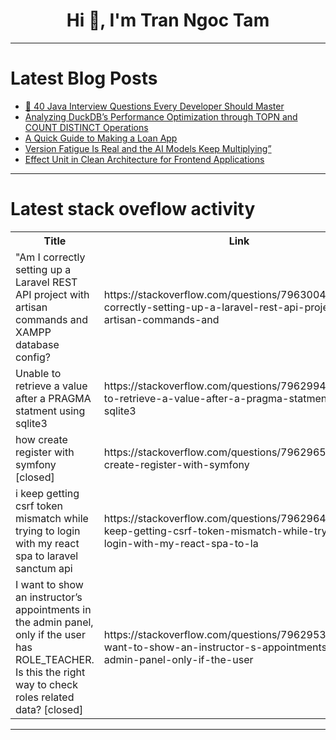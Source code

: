 <h1 align="center">Hi 👋, I'm Tran Ngoc Tam</h1>

---

# Latest Blog Posts 
<!-- BLOG-POST-LIST:START -->
- [💼 40 Java Interview Questions Every Developer Should Master](https://dev.to/coursedia/40-java-interview-questions-every-developer-should-master-20d9)
- [Analyzing DuckDB’s Performance Optimization through TOPN and COUNT DISTINCT Operations](https://dev.to/serina_8340/analyzing-duckdbs-performance-optimization-through-topn-and-count-distinct-operations-218p)
- [A Quick Guide to Making a Loan App](https://dev.to/david_beckam_df898f761b30/a-quick-guide-to-making-a-loan-app-3cfb)
- [Version Fatigue Is Real and the AI Models Keep Multiplying”](https://dev.to/santoshi_kumari_c34ae877b/version-fatigue-is-real-and-the-ai-models-keep-multiplying-57cj)
- [Effect Unit in Clean Architecture for Frontend Applications](https://dev.to/harunou/effect-unit-explained-clean-architecture-in-frontend-applications-2b0p)
<!-- BLOG-POST-LIST:END -->

---

# Latest stack oveflow activity
<table>
  <tr><th>Title</th><th>Link</th></tr>
  <!-- STACKOVERFLOW:START --><tr><td>&quot;Am I correctly setting up a Laravel REST API project with artisan commands and XAMPP database config?</td><td>https://stackoverflow.com/questions/79630045/am-i-correctly-setting-up-a-laravel-rest-api-project-with-artisan-commands-and</td></tr><tr><td>Unable to retrieve a value after a PRAGMA statment using sqlite3</td><td>https://stackoverflow.com/questions/79629942/unable-to-retrieve-a-value-after-a-pragma-statment-using-sqlite3</td></tr><tr><td>how create register with symfony [closed]</td><td>https://stackoverflow.com/questions/79629654/how-create-register-with-symfony</td></tr><tr><td>i keep getting csrf token mismatch while trying to login with my react spa to laravel sanctum api</td><td>https://stackoverflow.com/questions/79629644/i-keep-getting-csrf-token-mismatch-while-trying-to-login-with-my-react-spa-to-la</td></tr><tr><td>I want to show an instructor’s appointments in the admin panel, only if the user has ROLE_TEACHER. Is this the right way to check roles related data? [closed]</td><td>https://stackoverflow.com/questions/79629532/i-want-to-show-an-instructor-s-appointments-in-the-admin-panel-only-if-the-user</td></tr><!-- STACKOVERFLOW:END -->
</table>

---


